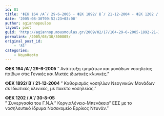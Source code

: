 ```yaml
---
id: 81
title: 'ΦΕΚ 164 /Α΄/ 29-6-2005 - ΦΕΚ 1892/ Β΄/ 21-12-2004 - ΦΕΚ 1202 / Α΄/ 30-8-05'
date: '2005-08-30T09:52:23+03:00'
author: agiannopoulos
layout: post
guid: 'http://agiannop.mousmoulas.gr/2009/02/17/164-29-6-2005-1892-21-12-2004-1202-30-8-05/'
permalink: /2005/08/30/300805/
original_post_id:
    - '81'
categories:
    - Νομοθεσία
---
```


**ΦΕΚ 164 /Α΄/ 29-6-2005**  ” Ανάπτυξη τμημάτων και μονάδων νοσηλείας παίδων στις Γενικές και Μικτές ιδιωτικές κλινικές.”

**ΦΕΚ 1892/ Β΄/ 21-12-2004**  ” Καθορισμός νοσηλίων Νεογνικών Μονάδων σε Ιδιωτικές κλινικές, με πακέτο νοσηλείας.”

**ΦΕΚ 1202 / Α΄/ 30-8-05**  
 ” Συνεργασία του Γ.Ν.Α.” Κοργιαλένειο-Μπενάκειο” ΕΕΣ με το νοσηλευτικό ίδρυμα Νοσοκομείο Ερρίκος Ντυνάν.”